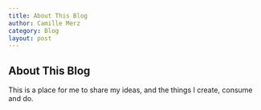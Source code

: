 ```yaml
---
title: About This Blog
author: Camille Merz
category: Blog
layout: post
---
```

## About This Blog
This is a place for me to share my ideas, and the things I create, consume and do.
